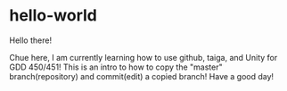 # hello-world

Hello there!

Chue here, I am currently learning how to use github, taiga, and Unity for GDD 450/451!
This is an intro to how to copy the "master" branch(repository) and commit(edit) a copied branch!
Have a good day!
